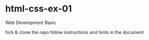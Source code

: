 # html-css-ex-01
Web Development Basic

fork & clone the repo
follow instructions and hints in the document

